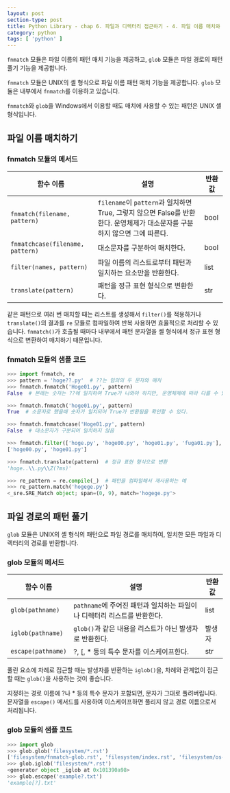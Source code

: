 ```yaml
---
layout: post
section-type: post
title: Python Library - chap 6. 파일과 디렉터리 접근하기 - 4. 파일 이름 매치와 경로 패턴 풀기
category: python
tags: [ 'python' ]
---
```

`fnmatch` 모듈은 파일 이름의 패턴 매치 기능을 제공하고, `glob` 모듈은 파일 경로의 패턴 풀기 기능을 제공합니다.  

`fnmatch` 모듈은 UNIX의 셸 형식으로 파일 이름 패턴 매치 기능을 제공합니다. `glob` 모듈은 내부에서 `fnmatch`를 이용하고 있습니다.  

`fnmatch`와 `glob`을 Windows에서 이용할 때도 매치에 사용할 수 있는 패턴은 UNIX 셸 형식입니다.

## 파일 이름 매치하기

### fnmatch 모듈의 메서드

함수 이름 | 설명 | 반환값
---|---|---
`fnmatch(filename, pattern)` | `filename`이 `pattern`과 일치하면 True, 그렇지 않으면 False를 반환한다. 운영체제가 대소문자를 구분하지 않으면 그에 따른다. | bool
`fnmatchcase(filename, pattern)` | 대소문자를 구분하여 매치한다. | bool
`filter(names, pattern)` | 파일 이름의 리스트로부터 패턴과 일치하는 요소만을 반환한다. | list
`translate(pattern)` | 패턴을 정규 표현 형식으로 변환한다. | str

같은 패턴으로 여러 번 매치할 때는 리스트를 생성해서 `filter()`를 적용하거나 `translate()`의 결과를 `re` 모듈로 컴파일하여 반복 사용하면 효율적으로 처리할 수 있습니다. `fnmatch()`가 호출될 때마다 내부에서 패턴 문자열을 셸 형식에서 정규 표현 형식으로 변환하여 매치하기 때문입니다.

### fnmatch 모듈의 샘플 코드

```python
>>> import fnmatch, re
>>> pattern = 'hoge??.py'  # ??는 임의의 두 문자와 매치
>>> fnmatch.fnmatch('Hoge01.py', pattern)
False  # 본래는 숫자는 ??에 일치하여 True가 나와야 하지만, 운영체제에 따라 다를 수 있다. 참고로 실습환경은 mac

>>> fnmatch.fnmatch('hoge01.py', pattern)
True  # 소문자로 했을때 숫자가 일치되어 True가 반환됨을 확인할 수 있다.

>>> fnmatch.fnmatchcase('Hoge01.py', pattern)
False  # 대소문자가 구분되어 일치하지 않음

>>> fnmatch.filter(['hoge.py', 'hoge00.py', 'hoge01.py', 'fuga01.py'], pattern)
['hoge00.py', 'hoge01.py']

>>> fnmatch.translate(pattern)  # 정규 표현 형식으로 변환
'hoge..\\.py\\Z(?ms)'

>>> re_pattern = re.compile(_)  # 패턴을 컴파일해서 재사용하는 예
>>> re_pattern.match('hogege.py')
<_sre.SRE_Match object; span=(0, 9), match='hogege.py'>
```

## 파일 경로의 패턴 풀기
`glob` 모듈은 UNIX의 셸 형식의 패턴으로 파일 경로를 매치하여, 일치한 모든 파일과 디렉터리의 경로를 반환합니다.

### glob 모듈의 메서드

함수 이름 | 설명 | 반환값
---|---|---
`glob(pathname)` | `pathname`에 주어진 패턴과 일치하는 파일이나 디렉터리 리스트를 반환한다. | list
`iglob(pathname)` | `glob()`과 같은 내용을 리스트가 아닌 발생자로 반환한다. | 발생자
`escape(pathname)` | ?, [, \* 등의 특수 문자를 이스케이프한다. | str

풀린 요소에 차례로 접근할 때는 발생자를 반환하는 `iglob()`을, 차례와 관계없이 접근할 때는 `glob()`을 사용하는 것이 좋습니다.  

지정하는 경로 이름에 ?나 \* 등의 특수 문자가 포함되면, 문자가 그대로 풀려버립니다. 문자열을 `escape()` 메서드를 사용하여 이스케이프하면 풀리지 않고 경로 이름으로서 처리됩니다.

### glob 모듈의 샘플 코드

```python
>>> import glob
>>> glob.glob('filesystem/*.rst')
['filesystem/fnmatch-glob.rst', 'filesystem/index.rst', 'filesystem/os-path.rst', 'filesystem/pathlib.rst', 'filesystem/tempfile.rst']
>>> glob.iglob('filesystem/*.rst')
<generator object _iglob at 0x101390a98>
>>> glob.escape('example?.txt')
'example[?].txt'
```
